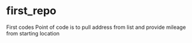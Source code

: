 # first_repo
First codes
Point of code is to pull address from list and provide mileage from starting location
